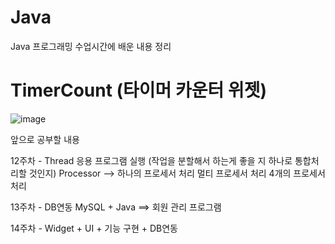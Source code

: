 # Java
Java 프로그래밍 수업시간에 배운 내용 정리


# TimerCount (타이머 카운터 위젯)
![image](https://user-images.githubusercontent.com/116075431/201552988-b86dd935-10f2-41fd-9b86-1383278caf49.png)




앞으로 공부할 내용

12주차 - Thread
	응용 프로그램 실행 (작업을 분할해서 하는게 좋을 지 하나로 통합처리할 것인지)
	Processor --> 하나의 프로세서 처리
		      멀티 프로세서 처리
		      4개의 프로세서 처리

13주차 - DB연동
	MySQL + Java ==> 회원 관리 프로그램

14주차 - Widget + UI + 기능 구현 + DB연동
